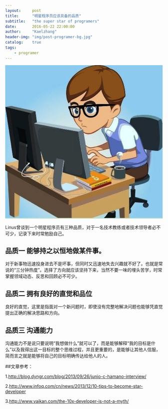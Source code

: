 ```yaml
---
layout:     post
title:      "明星程序员应该具备的品质"
subtitle:   "the super star of programers"
date:       2016-05-22 22:00:00
author:     "Kaelzhang"
header-img: "img/post-programer-bg.jpg"
catalog:    true
tags:
    - programer
---
```


![img](img/header/programer.png)

Linus曾谈到一个明星程序员有三种品质，对于一名技术教练或者技术领导者必不可少，记录下来时常勉励自己。

## 品质一 能够持之以恒地做某件事。
对于新事物迅速投身进去不是坏事，但同时又迅速地失去兴趣就不好了。也就是常说的“三分钟热度”。选择了方向就应该坚持下来，当然不要一味的埋头苦学，时常掌握领域动态、反思和回顾必不可少。

## 品质二 拥有良好的直觉和品位
良好的直觉，这里是指面对一个新问题时，即使没有完整地解决问题也能够凭直觉提出正确的解决思路和方向。

## 品质三 沟通能力
沟通能力不是说只要说明“我想做什么”就可以了，而是能够解释“我的目标是什么”以及我得出这一目标的整个思维过程，并且更重要的，是能够让其他人信服，简而言之就是能够将自己的目标明确传达给他人的人。

##文章参考：

1.http://blog.dyngr.com/blog/2013/09/26/junio-c-hamano-interview/

2.http://www.infoq.com/cn/news/2013/12/10-tips-to-become-star-developer

3.http://www.vaikan.com/the-10x-developer-is-not-a-myth/


